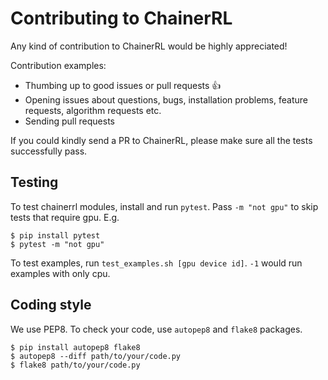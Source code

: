 # Contributing to ChainerRL

Any kind of contribution to ChainerRL would be highly appreciated!

Contribution examples:
- Thumbing up to good issues or pull requests :+1:
- Opening issues about questions, bugs, installation problems, feature requests, algorithm requests etc.
- Sending pull requests

If you could kindly send a PR to ChainerRL, please make sure all the tests successfully pass.

## Testing

To test chainerrl modules, install and run `pytest`. Pass `-m "not gpu"` to skip tests that require gpu. E.g.
```
$ pip install pytest
$ pytest -m "not gpu"
```


To test examples, run `test_examples.sh [gpu device id]`. `-1` would run examples with only cpu.

## Coding style

We use PEP8. To check your code, use `autopep8` and `flake8` packages.
```
$ pip install autopep8 flake8
$ autopep8 --diff path/to/your/code.py
$ flake8 path/to/your/code.py
```
